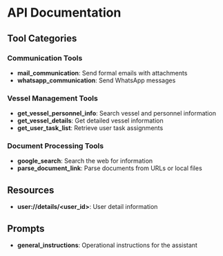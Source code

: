 # API Documentation

## Tool Categories

### Communication Tools
- **mail_communication**: Send formal emails with attachments
- **whatsapp_communication**: Send WhatsApp messages

### Vessel Management Tools  
- **get_vessel_personnel_info**: Search vessel and personnel information
- **get_vessel_details**: Get detailed vessel information
- **get_user_task_list**: Retrieve user task assignments

### Document Processing Tools
- **google_search**: Search the web for information
- **parse_document_link**: Parse documents from URLs or local files

## Resources
- **user://details/<user_id>**: User detail information

## Prompts
- **general_instructions**: Operational instructions for the assistant